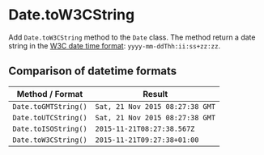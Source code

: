 # Date.toW3CString

Add `Date.toW3CString` method to the `Date` class.
The method return a date string in the [W3C date time format](http://www.w3.org/TR/NOTE-datetime): `yyyy-mm-ddThh:ii:ss+zz:zz`.

## Comparison of datetime formats

| Method / Format      | Result                          |
| -------------------- | ------------------------------- |
| `Date.toGMTString()` | `Sat, 21 Nov 2015 08:27:38 GMT` |
| `Date.toUTCString()` | `Sat, 21 Nov 2015 08:27:38 GMT` |
| `Date.toISOString()` | `2015-11-21T08:27:38.567Z`      |
| `Date.toW3CString()` | `2015-11-21T09:27:38+01:00`     |

